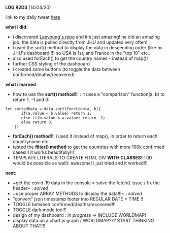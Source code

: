 **LOG R2D3** (14/04/20)

link to my daily tweet [here](https://twitter.com/Nightcoder2/status/1249963747122257921)


**what i did:**

- i discovered [Laeyoung's repo](https://github.com/Laeyoung/COVID-19-API) and it's just amazing! he did an amazing job, the data is pulled directly from JHU and updated very often!
- i used the sort() method to display the data in descending order (like on JHU's dashboard!!!) so USA is 1st, and France in the "top 10" etc..
- also used forEach() to get the country names - instead of map()!
- further CSS styling of the dashboard 
- i created some buttons (to toggle the data between confirmed/deaths/recovered)


**what i learned**

- how to use the **sort() method**!!! : it uses a "comparison" function(a, b) to return 1, -1 and 0:

```
let sortedData = data.sort(function(a, b){
       if(a.value < b.value) return 1;
       else if(b.value < a.value) return -1;
       else return 0;
    })
 ```   
    
- **forEach() method**!!! i used it instead of map(), in order to return each countryname etc..
- tested the **filter() method** to get the countries with more 100k confirmed cases!!! it works beautifully!!!
- TEMPLATE LITERALS TO CREATE HTML DIV **WITH CLASSES**!!! (ID would be possible as well): awesome! i just tried and it worked!!!


**next:**

- ~get the covid-19 data in the console = solve the fetch() issue / fix the header~ : *solved*
- ~use proper ARRAY METHODS to display the data!!!~ : *solved* 
- "convert" json timestamp footer into REGULAR DATE + TIME !!
- TOGGLE between confirmed/deaths/recovered!!!
- TOGGLE dark mode too!!!
- design of my dashboard : *in progress* => INCLUDE WORLDMAP!
- display data on a chart.js graph / WORLDMAP??? START THINKING ABOUT THAT!!!
